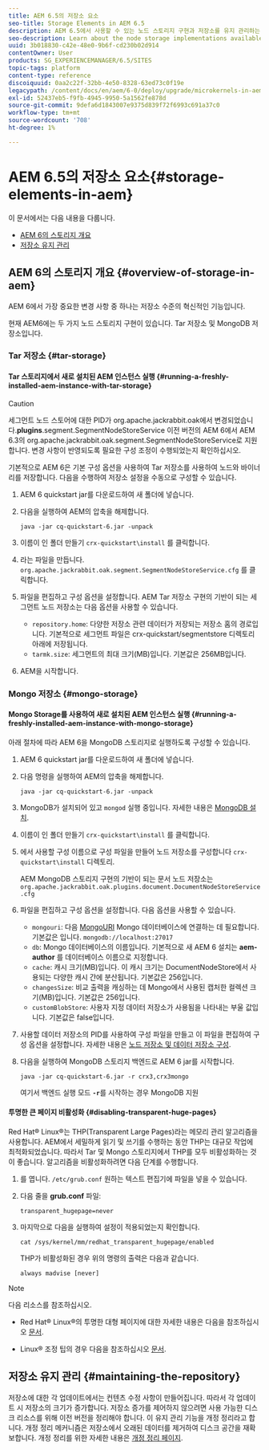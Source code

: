 ```yaml
---
title: AEM 6.5의 저장소 요소
seo-title: Storage Elements in AEM 6.5
description: AEM 6.5에서 사용할 수 있는 노드 스토리지 구현과 저장소를 유지 관리하는 방법에 대해 알아봅니다.
seo-description: Learn about the node storage implementations available in AEM 6.5 and how to maintain the repository.
uuid: 3b018830-c42e-48e0-9b6f-cd230b02d914
contentOwner: User
products: SG_EXPERIENCEMANAGER/6.5/SITES
topic-tags: platform
content-type: reference
discoiquuid: 0aa2c22f-32bb-4e50-8328-63ed73c0f19e
legacypath: /content/docs/en/aem/6-0/deploy/upgrade/microkernels-in-aem-6-0
exl-id: 52437eb5-f9fb-4945-9950-5a1562fe878d
source-git-commit: 9defa6d1843007e9375d839f72f6993c691a37c0
workflow-type: tm+mt
source-wordcount: '708'
ht-degree: 1%

---
```


# AEM 6.5의 저장소 요소{#storage-elements-in-aem}

이 문서에서는 다음 내용을 다룹니다.

* [AEM 6의 스토리지 개요](/help/sites-deploying/storage-elements-in-aem-6.md#overview-of-storage-in-aem)
* [저장소 유지 관리](/help/sites-deploying/storage-elements-in-aem-6.md#maintaining-the-repository)

## AEM 6의 스토리지 개요 {#overview-of-storage-in-aem}

AEM 6에서 가장 중요한 변경 사항 중 하나는 저장소 수준의 혁신적인 기능입니다.

현재 AEM6에는 두 가지 노드 스토리지 구현이 있습니다. Tar 저장소 및 MongoDB 저장소입니다.

### Tar 저장소 {#tar-storage}

#### Tar 스토리지에서 새로 설치된 AEM 인스턴스 실행 {#running-a-freshly-installed-aem-instance-with-tar-storage}

>[!CAUTION]
>
>세그먼트 노드 스토어에 대한 PID가 org.apache.jackrabbit.oak에서 변경되었습니다.**plugins**.segment.SegmentNodeStoreService 이전 버전의 AEM 6에서 AEM 6.3의 org.apache.jackrabbit.oak.segment.SegmentNodeStoreService로 지원합니다. 변경 사항이 반영되도록 필요한 구성 조정이 수행되었는지 확인하십시오.

기본적으로 AEM 6은 기본 구성 옵션을 사용하여 Tar 저장소를 사용하여 노드와 바이너리를 저장합니다. 다음을 수행하여 저장소 설정을 수동으로 구성할 수 있습니다.

1. AEM 6 quickstart jar를 다운로드하여 새 폴더에 넣습니다.
1. 다음을 실행하여 AEM의 압축을 해제합니다.

   `java -jar cq-quickstart-6.jar -unpack`

1. 이름이 인 폴더 만들기 `crx-quickstart\install` 를 클릭합니다.

1. 라는 파일을 만듭니다. `org.apache.jackrabbit.oak.segment.SegmentNodeStoreService.cfg` 를 클릭합니다.

1. 파일을 편집하고 구성 옵션을 설정합니다. AEM Tar 저장소 구현의 기반이 되는 세그먼트 노드 저장소는 다음 옵션을 사용할 수 있습니다.

   * `repository.home`: 다양한 저장소 관련 데이터가 저장되는 저장소 홈의 경로입니다. 기본적으로 세그먼트 파일은 crx-quickstart/segmentstore 디렉토리 아래에 저장됩니다.
   * `tarmk.size`: 세그먼트의 최대 크기(MB)입니다. 기본값은 256MB입니다.

1. AEM을 시작합니다.

### Mongo 저장소 {#mongo-storage}

#### Mongo Storage를 사용하여 새로 설치된 AEM 인스턴스 실행 {#running-a-freshly-installed-aem-instance-with-mongo-storage}

아래 절차에 따라 AEM 6을 MongoDB 스토리지로 실행하도록 구성할 수 있습니다.

1. AEM 6 quickstart jar를 다운로드하여 새 폴더에 넣습니다.
1. 다음 명령을 실행하여 AEM의 압축을 해제합니다.

   `java -jar cq-quickstart-6.jar -unpack`

1. MongoDB가 설치되어 있고 `mongod` 실행 중입니다. 자세한 내용은 [MongoDB 설치](https://docs.mongodb.org/manual/installation/).
1. 이름이 인 폴더 만들기 `crx-quickstart\install` 를 클릭합니다.
1. 에서 사용할 구성 이름으로 구성 파일을 만들어 노드 저장소를 구성합니다 `crx-quickstart\install` 디렉토리.

   AEM MongoDB 스토리지 구현의 기반이 되는 문서 노드 저장소는 `org.apache.jackrabbit.oak.plugins.document.DocumentNodeStoreService.cfg`

1. 파일을 편집하고 구성 옵션을 설정합니다. 다음 옵션을 사용할 수 있습니다.

   * `mongouri`: 다음 [MongoURI](https://docs.mongodb.org/manual/reference/connection-string/) Mongo 데이터베이스에 연결하는 데 필요합니다. 기본값은 입니다. `mongodb://localhost:27017`
   * `db`: Mongo 데이터베이스의 이름입니다. 기본적으로 새 AEM 6 설치는 **aem-author** 를 데이터베이스 이름으로 지정합니다.
   * `cache`: 캐시 크기(MB)입니다. 이 캐시 크기는 DocumentNodeStore에서 사용되는 다양한 캐시 간에 분산됩니다. 기본값은 256입니다.
   * `changesSize`: 비교 출력을 캐싱하는 데 Mongo에서 사용된 캡처한 컬렉션 크기(MB)입니다. 기본값은 256입니다.
   * `customBlobStore`: 사용자 지정 데이터 저장소가 사용됨을 나타내는 부울 값입니다. 기본값은 false입니다.

1. 사용할 데이터 저장소의 PID를 사용하여 구성 파일을 만들고 이 파일을 편집하여 구성 옵션을 설정합니다. 자세한 내용은 [노드 저장소 및 데이터 저장소 구성](/help/sites-deploying/data-store-config.md).

1. 다음을 실행하여 MongoDB 스토리지 백엔드로 AEM 6 jar를 시작합니다.

   ```shell
   java -jar cq-quickstart-6.jar -r crx3,crx3mongo
   ```

   여기서 백엔드 실행 모드 **`-r`**&#x200B;를 시작하는 경우 MongoDB 지원

#### 투명한 큰 페이지 비활성화 {#disabling-transparent-huge-pages}

Red Hat® Linux®는 THP(Transparent Large Pages)라는 메모리 관리 알고리즘을 사용합니다. AEM에서 세밀하게 읽기 및 쓰기를 수행하는 동안 THP는 대규모 작업에 최적화되었습니다. 따라서 Tar 및 Mongo 스토리지에서 THP를 모두 비활성화하는 것이 좋습니다. 알고리즘을 비활성화하려면 다음 단계를 수행합니다.

1. 를 엽니다. `/etc/grub.conf` 원하는 텍스트 편집기에 파일을 넣을 수 있습니다.
1. 다음 줄을 **grub.conf** 파일:

   ```
   transparent_hugepage=never
   ```

1. 마지막으로 다음을 실행하여 설정이 적용되었는지 확인합니다.

   ```
   cat /sys/kernel/mm/redhat_transparent_hugepage/enabled
   ```

   THP가 비활성화된 경우 위의 명령의 출력은 다음과 같습니다.

   ```
   always madvise [never]
   ```

>[!NOTE]
>
>다음 리소스를 참조하십시오.
>
>* Red Hat® Linux®의 투명한 대형 페이지에 대한 자세한 내용은 다음을 참조하십시오 [문서](https://access.redhat.com/solutions/46111).
* Linux® 조정 팁의 경우 다음을 참조하십시오 [문서](https://experienceleague.adobe.com/docs/experience-manager-65/deploying/configuring/configuring-performance.html?lang=ko-KR).
>


## 저장소 유지 관리 {#maintaining-the-repository}

저장소에 대한 각 업데이트에서는 컨텐츠 수정 사항이 만들어집니다. 따라서 각 업데이트 시 저장소의 크기가 증가합니다. 저장소 증가를 제어하지 않으려면 사용 가능한 디스크 리소스를 위해 이전 버전을 정리해야 합니다. 이 유지 관리 기능을 개정 정리라고 합니다. 개정 정리 메커니즘은 저장소에서 오래된 데이터를 제거하여 디스크 공간을 재확보합니다. 개정 정리를 위한 자세한 내용은 [개정 정리 페이지](/help/sites-deploying/revision-cleanup.md).
